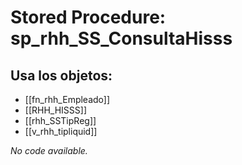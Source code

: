 # Stored Procedure: sp_rhh_SS_ConsultaHisss

## Usa los objetos:
- [[fn_rhh_Empleado]]
- [[RHH_HISSS]]
- [[rhh_SSTipReg]]
- [[v_rhh_tipliquid]]

*No code available.*
